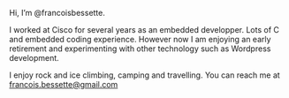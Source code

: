 Hi, I’m @francoisbessette. 

I worked at Cisco for several years as an embedded developper. Lots of C and embedded coding experience.
However now I am enjoying an early retirement and experimenting with other
technology such as Wordpress development.

I enjoy rock and ice climbing, camping and travelling.
You can reach me at francois.bessette@gmail.com

<!---
francoisbessette/francoisbessette is a ✨ special ✨ repository because its `README.md` (this file) appears on your GitHub profile.
You can click the Preview link to take a look at your changes.
--->
